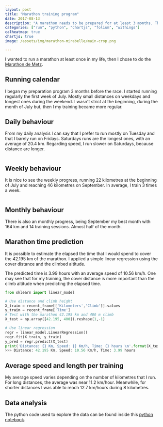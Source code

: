 ```yaml
---
layout: post
title: "Marathon training program"
date: 2017-08-13
description: "A marathon needs to be prepared for at least 3 months. This post shows my preparation training and a prediction of my time for the Metz Marathon 2017"
categories: ["run", "python", "chartjs", "folium", "withings"]
calheatmap: true
chartjs: true
image: /assets/img/marathon-mirabelle/main-crop.png

---
```


I wanted to run a marathon at least once in my life, then I chose to do the
[Marathon de Metz](http://www.marathon-metz.fr).

## Running calendar

I began my preparation program 3 months before the race. I started running regularly the first week of July. Mostly small distances on weekdays and longest ones during the weekend. I wasn't strict at the beginning, during the month of July but, then I my training became more regular. 

<div id="cal-heatmap"></div>

## Daily behaviour

From my daily analysis I can say that I prefer to run mostly on Tuesday and that I barely run on Fridays. Saturdays runs are the longest ones, with an average of 20.4 km. Regarding speed, I run slower on Saturdays, because distance are longer.

<div class="columns is-centered">
<div class="column is-12-mobile is-6-desktop">
<canvas id="radarWeekly" width="100%" height="100"></canvas>
</div>
</div>

## Weekly behaviour

It is nice to see the weekly progress, running 22 kilometres at the beginning of July and reaching 46 kilometres on September. In average, I train 3 times a week.

<div class="columns is-centered">
<div class="column is-12-mobile is-6-desktop">
<canvas id="barChartWeek" width="100%" height="80%"></canvas>
</div>
</div>

## Monthly behaviour

There is also an monthly progress, being September my best month with 164 km and 14 training sessions. Almost half of the month.

<canvas id="barChartMonth" width="400" height="200"></canvas>


## Marathon time prediction

It is possible to estimate the elapsed the time that I would spend to cover the 42.195 km of the marathon. I applied a simple linear regression using the cover distance and the climbed altitude. 

The predicted time is 3.99 hours with an average speed of 10.56 km/h. One may see that for my training, the cover distance is more important than the climb altitude when predicting the elapsed time. 

```python
from sklearn import linear_model

# Use distance and climb height
X_train = recent_frame[['Kilometers','Climb']].values
y_train = recent_frame['Time']
# Test with the marathon 42.195 km and 400 m climb
X_test = np.array([42.195, 400]).reshape(1,-1)

# Use linear regression
regr = linear_model.LinearRegression()
regr.fit(X_train, y_train)
y_pred = regr.predict(X_test)
print('Distance: {} Km, Speed: {} Km/h, Time: {} hours \n'.format(X_test[0][0], X_test[0][0]/float(y_pred[0]/60), y_pred[0]/60))
>>> Distance: 42.195 Km, Speed: 10.56 Km/h, Time: 3.99 hours 
```
<canvas id="linearRegressionChart" width="400" height="200"></canvas>

## Average speed and length per training

My average speed varies depending on the number of kilometres that I run. For long distances, the average was near 11.2 km/hour. Meanwhile, for shorter distances I was able to reach 12.7 km/hours during 8 kilometres.

<canvas id="bubbleChartSpeed" width="400" height="300"></canvas>

## Data analysis

The python code used to explore the data can be found inside this [python notebook](https://nbviewer.jupyter.org/url/cristianpb.github.io/assets/img/runner-up/04-Multiple_Trainning.ipynb).

<script type="text/javascript">
var data_marathon = {{ site.data.marathon.marathon | jsonify }}
var cal = new CalHeatMap();
cal.init({
    start: new Date(2017, 5, 1, 1), // January, 1st 2000
    range: 4,
    domain: "month",
    subDomain: "day",
    nextSelector: "#example-c-NextDomain-selector",
    previousSelector: "#example-c-PreviousDomain-selector",
    data: data_marathon.heatmap_km,
    cellSize: 15,
    legend: [3, 5, 10, 20],
    legendColors: ["#ecf5e2", "#232181"],
    itemName: ["kilometre", "kilometres"],
    tooltip: true,
    subDomainTitleFormat: {
		empty: "No data recorded in {date}",
		filled: "{count} {name} on {date}"
	},
    onClick: function(date, nb) {
        $("#onClick-placeholder").html("<br/>On <b>" +
			moment(date).format("LL") + "</b> <br/>I run <b>" +
			(nb === null ? "unknown" : nb) + "</b> kilometres"
		);
	}
});

var ctx = document.getElementById("radarWeekly").getContext('2d');
var radarWeekly = new Chart(ctx, {
        type: 'radar',
        data: {
            labels: data_marathon.weekday.index,
            datasets: [{
                label: 'Number of trainings',
                fill:false,
                showLine: false,
                borderColor: '#FF6384',
                backgroundColor: '#FFB0C1',
                data: data_marathon.weekday.Trains
            },{
            label: 'Average kilometres',
            fill:false,
            showLine: false,
            borderColor: '#36A2EB',
            backgroundColor: '#9AD0F5',
            data: data_marathon.weekday.Kilometers
            },{
                label: 'Average speed',
                fill:false,
                showLine: false,
                data: data_marathon.weekday.Speed
            }
            ]
        },
        options: {
            legend: {
                position: 'top',
            },
            title: {
                display: false,
                text: 'Chart.js Radar Chart'
            },
            scale: {
              ticks: {
                beginAtZero: true
              }
            },
            tooltips: {
					mode: 'index',
					intersect: false,
				},
			hover: {
					mode: 'index',
					intersect: false
				},
        }
});


var ctx = document.getElementById("barChartWeek").getContext('2d');
var barChartWeek = new Chart(ctx, {
    type: 'bar',
    data: {
        labels: data_marathon.week.index,
        datasets: [{
            label: 'Number of trainings',
            fill:false,
            showLine: false,
            borderColor: '#FFB0C1',
            backgroundColor: '#FF6384',
            data: data_marathon.week.Trains
        },{
            label: 'Total kilometres',
            fill:false,
            showLine: false,
            borderColor: '#9AD0F5',
            backgroundColor: '#36A2EB',
            data: data_marathon.week.Kilometers
        },{
            label: 'Average speed',
            fill:false,
            showLine: false,
            data: data_marathon.week.Speed
        }
       ]
    },
    options: {
        responsive: true,
                    legend: {
                        position: 'top',
                    },
                    title: {
                        display: false,
                        text: 'Week number'
                    },
            tooltips: {
					mode: 'index',
					intersect: false,
				},
			hover: {
					mode: 'index',
					intersect: false
				},
    }
});

var ctx = document.getElementById("barChartMonth").getContext('2d');
var barChartMonth = new Chart(ctx, {
    type: 'bar',
    data: {
        labels: data_marathon.month.index,
        datasets: [{
            label: 'Number of trainnings',
            fill:false,
            showLine: false,
            borderColor: '#FFB0C1',
            backgroundColor: '#FF6384',
            data: data_marathon.month.Trains
        },{
            label: 'Number of kilometers',
            fill:false,
            showLine: false,
            borderColor: '#9AD0F5',
            backgroundColor: '#36A2EB',
            data: data_marathon.month.Kilometers
        },{
            label: 'Speed',
            fill:false,
            showLine: false,
            data: data_marathon.month.Speed
        }
       ]
    },
    options: {
        responsive: true,
                    legend: {
                        position: 'top',
                    },
                    title: {
                        display: false,
                        text: 'Week number'
                    },
            tooltips: {
					mode: 'index',
					intersect: false,
				},
			hover: {
					mode: 'index',
					intersect: false
				},
    }
});

var ctx = document.getElementById("bubbleChartSpeed").getContext('2d');
var bubbleChartSpeed = new Chart(ctx, {
    type: 'bubble',
    data: {
        datasets: [{
            label: 'Predicted',
            borderColor: '#FFB0C1',
            backgroundColor: '#FF6384',
            data: data_marathon.bubble_speed.predict,
            fill:false,
            borderDash: [10,5]
        },
{
            label: '5 km',
            borderColor: '#9AD0F5',
            backgroundColor: '#36A2EB',
            data: data_marathon.bubble_speed.real
        }, 
{
            label: '10 km',
            borderColor: '#36A2EB',
            backgroundColor: '#36A2EB',
            data: {},
            borderWidth: 10,
            type: 'scatter'
        },
{
            label: '20 km',
            borderColor: '#36A2EB',
            backgroundColor: '#36A2EB',
            data: {},
            borderWidth: 15,
            type: 'scatter'
        }
]
    },
    options: {
        scales: {
            xAxes: [{
                type: 'time',
                label: 'Date',
                position: 'bottom',
            }],
            yAxes: [{
                position: 'left',
                        scaleLabel: {
                            display: true,
                            //fontColor: '#FF6384',
                            labelString: 'Speed [km/h]'
                        },
                ticks: {
                userCallback: function(value, index, values) {
                return parseInt(value);
                }
                }
            }]
        },
        responsive: true,
                    legend: {
                        display:true,
                        position: 'top',
    labels: {
                            usePointStyle: true
                        }
                    },
                    title: {
                        display: true,
                        text: 'Average speed by training'
                    },
            tooltips: {
					mode: 'nearest',
					intersect: false,
  callbacks: {

                    label: function(tooltipItems, data) { 
                        var value = data.datasets[1].data[tooltipItems.index].r;
                        //value = value.toString();
                        return tooltipItems.xLabel + ', ' + tooltipItems.yLabel + ' Km/h, ' + value + ' Km';
                    }
                }
				},
			hover: {
					mode: 'nearest',
					intersect: false
				},
    }
});
var ctx = document.getElementById("linearRegressionChart").getContext('2d');
var linearRegressionChart = new Chart(ctx, {
    type: 'scatter',
    data: {
        datasets: [{
            label: 'Training',
            borderColor: '#9AD0F5',
            backgroundColor: '#36A2EB',
            fill:false, 
            showLine: false,
            data: data_marathon.linear_reg.points
        },{
            label: 'Prediction',
            borderColor: '#FFB0C1',
            backgroundColor: '#FF6384',
            borderDash: [10,5],
            fill:false, 
            showLine: true,
            data: data_marathon.linear_reg.line
        }], 
    },
    options: {
        scales: {
            xAxes: [{
                scaleLabel: {
                            display: true,
                            //fontColor: '#FF6384',
                            labelString: 'Kilometers'
                        },
                position: 'bottom',
            }],
            yAxes: [{
                position: 'left',
                scaleLabel: {
                            display: true,
                            //fontColor: '#FF6384',
                            labelString: 'Time [hours]'
                        },
            }]
        },
        responsive: true,
                    legend: {
                        position: 'top',
                    },
                    title: {
                        display: false,
                        text: 'Week number'
                    },
            tooltips: {
					mode: 'index',
					intersect: false,
                    callbacks: {
                    label: function(tooltipItems, data) { 
                        //var value = data.datasets[0].data[tooltipItems.index].r;
                        //value = value.toString();
                        return tooltipItems.xLabel + ' km, ' + tooltipItems.yLabel + ' hours';
                    }
                }
				},
			hover: {
					mode: 'nearest',
					intersect: false
				},
    }
});
</script>
